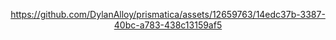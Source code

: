 <center>

https://github.com/DylanAlloy/prismatica/assets/12659763/14edc37b-3387-40bc-a783-438c13159af5


</center>